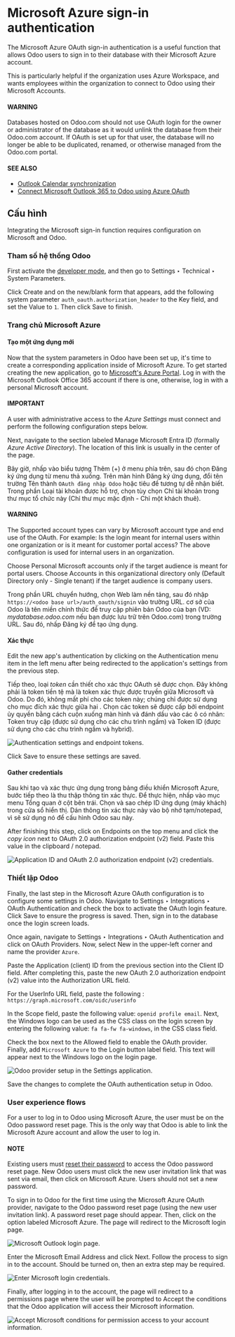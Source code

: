 # Microsoft Azure sign-in authentication

The Microsoft Azure OAuth sign-in authentication is a useful function that allows Odoo users to sign
in to their database with their Microsoft Azure account.

This is particularly helpful if the organization uses Azure Workspace, and wants employees within
the organization to connect to Odoo using their Microsoft Accounts.

#### WARNING
Databases hosted on Odoo.com should not use OAuth login for the owner or administrator of the
database as it would unlink the database from their Odoo.com account. If OAuth is set up for that
user, the database will no longer be able to be duplicated, renamed, or otherwise managed from
the Odoo.com portal.

#### SEE ALSO
- [Outlook Calendar synchronization](../../productivity/calendar/outlook.md)
- [Connect Microsoft Outlook 365 to Odoo using Azure OAuth](../email_communication/azure_oauth.md)

## Cấu hình

Integrating the Microsoft sign-in function requires configuration on Microsoft and Odoo.

### Tham số hệ thống Odoo

First activate the [developer mode](../developer_mode.md#developer-mode), and then go to Settings
‣ Technical ‣ System Parameters.

Click Create and on the new/blank form that appears, add the following system parameter
`auth_oauth.authorization_header` to the Key field, and set the Value to
`1`. Then click Save to finish.

### Trang chủ Microsoft Azure

#### Tạo một ứng dụng mới

Now that the system parameters in Odoo have been set up, it's time to create a corresponding
application inside of Microsoft Azure. To get started creating the new application, go to
[Microsoft's Azure Portal](https://portal.azure.com/). Log in with the Microsoft
Outlook Office 365 account if there is one, otherwise, log in with a personal Microsoft
account.

#### IMPORTANT
A user with administrative access to the *Azure Settings* must connect and perform the following
configuration steps below.

Next, navigate to the section labeled Manage Microsoft Entra ID (formally *Azure Active
Directory*). The location of this link is usually in the center of the page.

Bây giờ, nhấp vào biểu tượng Thêm (+) ở menu phía trên, sau đó chọn Đăng ký ứng dụng từ menu thả xuống. Trên màn hình Đăng ký ứng dụng, đổi tên trường Tên thành `OAuth đăng nhập Odoo` hoặc tiêu đề tương tự dễ nhận biết. Trong phần Loại tài khoản được hỗ trợ, chọn tùy chọn Chỉ tài khoản trong thư mục tổ chức này (Chỉ thư mục mặc định - Chỉ một khách thuê).

#### WARNING
The Supported account types can vary by Microsoft account type and end use of the
OAuth. For example: Is the login meant for internal users within one organization or is it meant
for customer portal access? The above configuration is used for internal users in an
organization.

Choose Personal Microsoft accounts only if the target audience is meant for portal
users. Choose Accounts in this organizational directory only (Default Directory only -
Single tenant) if the target audience is company users.

Trong phần URL chuyển hướng, chọn Web làm nền tảng, sau đó nhập `https://<odoo base url>/auth_oauth/signin` vào trường URL.  cơ sở của Odoo là tên miền chính thức để truy cập phiên bản Odoo của bạn (VD: *mydatabase.odoo.com* nếu bạn được lưu trữ trên Odoo.com) trong trường URL. Sau đó, nhấp Đăng ký để tạo ứng dụng.

#### Xác thực

Edit the new app's authentication by clicking on the Authentication menu item in the
left menu after being redirected to the application's settings from the previous step.

Tiếp theo, loại *token* cần thiết cho xác thực OAuth sẽ được chọn. Đây không phải là token tiền tệ mà là token xác thực được truyền giữa Microsoft và Odoo. Do đó, không mất phí cho các token này; chúng chỉ được sử dụng cho mục đích xác thực giữa hai . Chọn các token sẽ được cấp bởi endpoint ủy quyền bằng cách cuộn xuống màn hình và đánh dấu vào các ô có nhãn: Token truy cập (được sử dụng cho các chu trình ngầm) và Token ID (được sử dụng cho các chu trình ngầm và hybrid).

![Authentication settings and endpoint tokens.](applications/general/users/azure/authentication-tokens.png)

Click Save to ensure these settings are saved.

#### Gather credentials

Sau khi tạo và xác thực ứng dụng trong bảng điều khiển Microsoft Azure, bước tiếp theo là thu thập thông tin xác thực. Để thực hiện, nhấp vào mục menu Tổng quan ở cột bên trái. Chọn và sao chép ID ứng dụng (máy khách) trong cửa sổ hiển thị. Dán thông tin xác thực này vào bộ nhớ tạm/notepad, vì sẽ sử dụng nó để cấu hình Odoo sau này.

After finishing this step, click on Endpoints on the top menu and click the *copy icon*
next to OAuth 2.0 authorization endpoint (v2) field. Paste this value in the clipboard /
notepad.

![Application ID and OAuth 2.0 authorization endpoint (v2) credentials.](applications/general/users/azure/overview-azure-app.png)

### Thiết lập Odoo

Finally, the last step in the Microsoft Azure OAuth configuration is to configure some settings in
Odoo. Navigate to Settings ‣ Integrations ‣ OAuth Authentication and check the
box to activate the OAuth login feature. Click Save to ensure the progress is saved.
Then, sign in to the database once the login screen loads.

Once again, navigate to Settings ‣ Integrations ‣ OAuth Authentication and
click on OAuth Providers. Now, select New in the upper-left corner and name
the provider `Azure`.

Paste the Application (client) ID from the previous section into the Client
ID field. After completing this, paste the new OAuth 2.0 authorization endpoint (v2)
value into the Authorization URL field.

For the UserInfo URL field, paste the following :
`https://graph.microsoft.com/oidc/userinfo`

In the Scope field, paste the following value: `openid profile email`. Next, the Windows
logo can be used as the CSS class on the login screen by entering the following value: `fa fa-fw
fa-windows`, in the CSS class field.

Check the box next to the Allowed field to enable the OAuth provider. Finally, add
`Microsoft Azure` to the Login button label field. This text will appear next to the
Windows logo on the login page.

![Odoo provider setup in the Settings application.](applications/general/users/azure/odoo-provider-settings.png)

Save the changes to complete the OAuth authentication setup in Odoo.

### User experience flows

For a user to log in to Odoo using Microsoft Azure, the user must be on the Odoo
password reset page. This is the only way that Odoo is able to link the Microsoft Azure account and
allow the user to log in.

#### NOTE
Existing users must [reset their password](../users.md#users-reset-password) to access the
Odoo password reset page. New Odoo users must click the new user invitation link
that was sent via email, then click on Microsoft Azure. Users should not set a new
password.

To sign in to Odoo for the first time using the Microsoft Azure OAuth provider, navigate to the
Odoo password reset page (using the new user invitation link). A password reset
page should appear. Then, click on the option labeled Microsoft Azure. The page will
redirect to the Microsoft login page.

![Microsoft Outlook login page.](applications/general/users/azure/odoo-login.png)

Enter the Microsoft Email Address and click Next. Follow the process to sign
in to the account. Should  be turned on, then an extra step
may be required.

![Enter Microsoft login credentials.](applications/general/users/azure/login-next.png)

Finally, after logging in to the account, the page will redirect to a permissions page where the
user will be prompted to Accept the conditions that the Odoo application will access
their Microsoft information.

![Accept Microsoft conditions for permission access to your account information.](applications/general/users/azure/accept-access.png)
